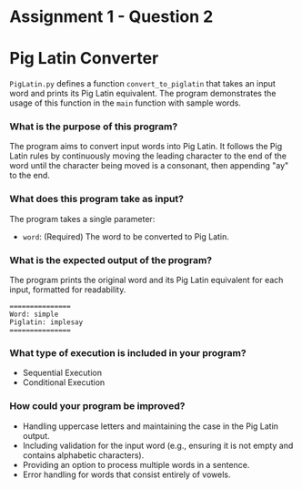 # Assignment 1 - Question 2

# Pig Latin Converter

`PigLatin.py` defines a function `convert_to_piglatin` that takes an input word and prints its Pig Latin equivalent. The program demonstrates the usage of this function in the `main` function with sample words.

### What is the purpose of this program?

The program aims to convert input words into Pig Latin. It follows the Pig Latin rules by continuously moving the leading character to the end of the word
    until the character being moved is a consonant, then appending "ay" to the end.

### What does this program take as input?

The program takes a single parameter:

- `word`: (Required) The word to be converted to Pig Latin.

### What is the expected output of the program?

The program prints the original word and its Pig Latin equivalent for each input, formatted for readability.

```
===============
Word: simple
Piglatin: implesay
===============
```

### What type of execution is included in your program?

- Sequential Execution
- Conditional Execution  
  
### How could your program be improved?

- Handling uppercase letters and maintaining the case in the Pig Latin output.
- Including validation for the input word (e.g., ensuring it is not empty and contains alphabetic characters).
- Providing an option to process multiple words in a sentence.
- Error handling for words that consist entirely of vowels.
